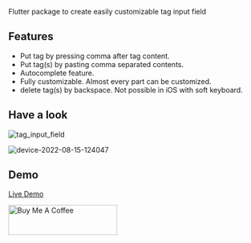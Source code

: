 Flutter package to create easily customizable tag input field

## Features

- Put tag by pressing comma after tag content.
- Put tag(s) by pasting comma separated contents.
- Autocomplete feature.
- Fully customizable. Almost every part can be customized.
- delete tag(s) by backspace. Not possible in iOS with soft keyboard.

## Have a look
![tag_input_field](https://user-images.githubusercontent.com/92369023/184590173-c309247f-7a1f-4275-bb89-36d5adb99d94.png)

![device-2022-08-15-124047](https://user-images.githubusercontent.com/92369023/184592891-f8c39595-2552-4f17-8f2c-23266a126150.gif)



## Demo
[Live Demo](https://tag_input_field.codemagic.app/#/)

<div>
<a href="https://www.buymeacoffee.com/debduttapanda" target="_blank"><img src="https://cdn.buymeacoffee.com/buttons/v2/default-yellow.png" alt="Buy Me A Coffee" style="height: 60px !important;width: 217px !important;" ></a>
</div>

